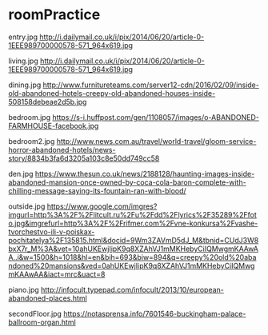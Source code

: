 # roomPractice

entry.jpg  http://i.dailymail.co.uk/i/pix/2014/06/20/article-0-1EEE989700000578-571_964x619.jpg

living.jpg   http://i.dailymail.co.uk/i/pix/2014/06/20/article-0-1EEE989700000578-571_964x619.jpg

dining.jpg
http://www.furnitureteams.com/server12-cdn/2016/02/09/inside-old-abandoned-hotels-creepy-old-abandoned-houses-inside-508158debeae2d5b.jpg

bedroom.jpg
https://s-i.huffpost.com/gen/1108057/images/o-ABANDONED-FARMHOUSE-facebook.jpg

bedroom2.jpg
http://www.news.com.au/travel/world-travel/gloom-service-horror-abandoned-hotels/news-story/8834b3fa6d3205a103c8e50dd749cc58

den.jpg
https://www.thesun.co.uk/news/2188128/haunting-images-inside-abandoned-mansion-once-owned-by-coca-cola-baron-complete-with-chilling-message-saying-its-fountain-ran-with-blood/

outside.jpg
https://www.google.com/imgres?imgurl=http%3A%2F%2Flitcult.ru%2Fu%2Fdd%2Flyrics%2F35289%2Ffoto.jpg&imgrefurl=http%3A%2F%2Frifmer.com%2Fvne-konkursa%2Fvashe-tvorchestvo-ili-v-poiskax-pochitatelya%2F135815.html&docid=9Wm3ZAVmD5dJ_M&tbnid=CUdJ3W8bxX7r_M%3A&vet=10ahUKEwjIipK9q8XZAhVJ1mMKHebyCiIQMwgmKAAwAA..i&w=1500&h=1018&hl=en&bih=693&biw=894&q=creepy%20old%20abandoned%20mansions&ved=0ahUKEwjIipK9q8XZAhVJ1mMKHebyCiIQMwgmKAAwAA&iact=mrc&uact=8

piano.jpg
http://infocult.typepad.com/infocult/2013/10/european-abandoned-places.html

secondFloor.jpg
https://notasprensa.info/7601546-buckingham-palace-ballroom-organ.html